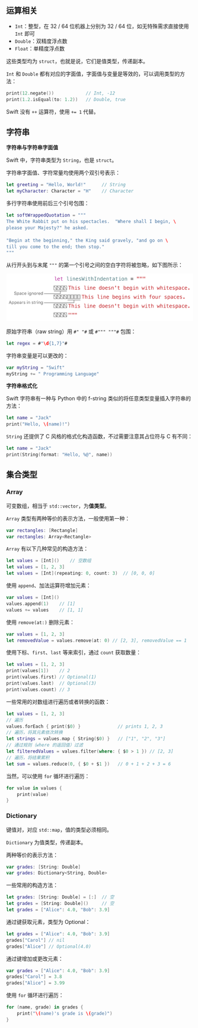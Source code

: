 ## 运算相关

- `Int`：整型，在 32 / 64 位机器上分别为 32 / 64 位，如无特殊需求直接使用 `Int` 即可
- `Double`：双精度浮点数
- `Float`：单精度浮点数

这些类型均为 `struct`，也就是说，它们是值类型，传递副本。

`Int` 和 `Double` 都有对应的字面值，字面值与变量是等效的，可以调用类型的方法：

```swift
print(12.negate())            // Int, -12
print(1.2.isEqual(to: 1.2))   // Double, true
```

Swift 没有 `++` 运算符，使用 `+= 1` 代替。

## 字符串

**字符串与字符串字面值**

Swift 中，字符串类型为 `String`，也是 `struct`。

字符串字面值、字符常量均使用两个双引号表示：

```swift
let greeting = "Hello, World!"      // String
let myCharacter: Character = "H"    // Character
```

多行字符串使用前后三个引号包围：

```swift
let softWrappedQuotation = """
The White Rabbit put on his spectacles.  "Where shall I begin, \
please your Majesty?" he asked.

"Begin at the beginning," the King said gravely, "and go on \
till you come to the end; then stop."
"""
```

从行开头到与末尾 `"""` 的第一个引号之间的空白字符将被忽略，如下图所示：

![](../../static/languages/swift/multiline-string.png)

原始字符串（raw string）用 `#" "#` 或 `#""" """#` 包围：

```swift
let regex = #"\d{1,7}"#
```

字符串变量是可以更改的：

```swift
var myString = "Swift"
myString += " Programming Language"
```

**字符串格式化**

Swift 字符串有一种与 Python 中的 f-string 类似的将任意类型变量插入字符串的方法：

```swift
let name = "Jack"
print("Hello, \(name)!")
```

`String` 还提供了 C 风格的格式化构造函数，不过需要注意其占位符与 C 有不同：

```swift
let name = "Jack"
print(String(format: "Hello, %@", name))
```

## 集合类型

### Array

可变数组，相当于 `std::vector`，为**值类型**。

`Array` 类型有两种等价的表示方法，一般使用第一种：

```swift
var rectangles: [Rectangle]
var rectangles: Array<Rectangle>
```

`Array` 有以下几种常见的构造方法：

```swift
let values = [Int]()    // 空数组
let values = [1, 2, 3]
let values = [Int](repeating: 0, count: 3)  // [0, 0, 0]
```

使用 `append`、加法运算符增加元素：

```swift
var values = [Int]()
values.append(1)    // [1]
values += values    // [1, 1]
```

使用 `remove(at:)` 删除元素：

```swift
var values = [1, 2, 3]
let removedValue = values.remove(at: 0) // [2, 3], removedValue == 1
```

使用下标、`first`、`last` 等来索引，通过 `count` 获取数量：

```swift
let values = [1, 2, 3]
print(values[1])    // 2
print(values.first) // Optional(1)
print(values.last)  // Optional(3)
print(values.count) // 3
```

一些常用的对数组进行遍历或者转换的函数：

```swift
let values = [1, 2, 3]
// 遍历
values.forEach { print($0) }              // prints 1, 2, 3
// 遍历，将其元素依次转换
let strings = values.map { String($0) }   // ["1", "2", "3"]
// 通过规则（where 的返回值）过滤
let filteredValues = values.filter(where: { $0 > 1 }) // [2, 3]
// 遍历，将结果累积
let sum = values.reduce(0, { $0 + $1 })   // 0 + 1 + 2 + 3 = 6
```

当然，可以使用 `for` 循环进行遍历：

```swift
for value in values {
    print(value)
}
```

### Dictionary

键值对，对应 `std::map`，值的类型必须相同。

`Dictionary` 为值类型，传递副本。

两种等价的表示方法：

```swift
var grades: [String: Double]
var grades: Dictionary<String, Double>
```

一些常用的构造方法：

```swift
let grades: [String: Double] = [:]  // 空
let grades = [String: Double]()     // 空
let grades = ["Alice": 4.0, "Bob": 3.9]
```

通过键获取元素，类型为 Optional：

```swift
let grades = ["Alice": 4.0, "Bob": 3.9]
grades["Carol"] // nil
grades["Alice"] // Optional(4.0)
```

通过键增加或更改元素：

```swift
var grades = ["Alice": 4.0, "Bob": 3.9]
grades["Carol"] = 3.8
grades["Alice"] = 3.99
```

使用 `for` 循环进行遍历：

```swift
for (name, grade) in grades {
    print("\(name)'s grade is \(grade)")
}
```